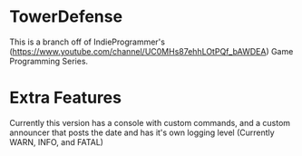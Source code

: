 # TowerDefense
This is a branch off of IndieProgrammer's (https://www.youtube.com/channel/UC0MHs87ehhLOtPQf_bAWDEA) Game Programming Series.

# Extra Features
Currently this version has a console with custom commands, and a custom announcer that posts the date and has it's own logging level (Currently WARN, INFO, and FATAL)